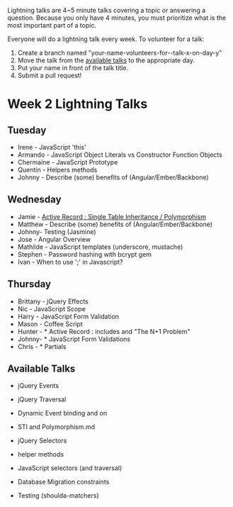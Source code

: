 Lightning talks are 4~5 minute talks covering a topic or answering a question.
Because you only have 4 minutes, you must prioritize what is the most important
part of a topic.

Everyone will do a lightning talk every week. To volunteer for a talk:

1. Create a branch named "your-name-volunteers-for--talk-x-on-day-y"
2. Move the talk from the [available talks](#availabl-talks) to the appropriate
   day.
3. Put your name in front of the talk title.
4. Submit a pull request!


# Week 2 Lightning Talks

## Tuesday
* Irene - JavaScript 'this'
* Armando - JavaScript Object Literals vs Constructor Function Objects
* Chermaine -  JavaScript Prototype
* Quentin - Helpers methods
* Johnny - Describe (some) benefits of (Angular/Ember/Backbone)

## Wednesday

* Jamie - [Active Record : Single Table Inheritance / Polymorphism](STI_and_Polymorphism.md)
* Matthew - Describe (some) benefits of (Angular/Ember/Backbone)
* Johnny- Testing (Jasmine)
* Jose - Angular Overview
* Mathilde - JavaScript templates (underscore, mustache)
* Stephen - Password hashing with bcrypt gem
* Ivan - When to use ';' in Javascript?



## Thursday
* Brittany - jQuery Effects
* Nic - JavaScript Scope
* Harry - JavaScript Form Validation
* Mason - Coffee Script
* Hunter - * Active Record : includes and "The N+1 Problem"
* Johnny- * JavaScript Form Validations
* Chris - * Partials
## Available Talks

* jQuery Events

* jQuery Traversal
* Dynamic Event binding and on
* STI and Polymorphism.md
* jQuery Selectors

* helper methods

* JavaScript selectors (and traversal)
* Database Migration constraints
* Testing (shoulda-matchers)



